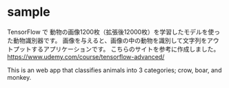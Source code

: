 # sample

TensorFlow で 動物の画像1200枚（拡張後12000枚）を学習したモデルを使った動物識別器です。
画像を与えると、画像の中の動物を識別して文字列をアウトプットするアプリケーションです。
こちらのサイトを参考に作成しました。
https://www.udemy.com/course/tensorflow-advanced/

This is an web app that classifies animals into 3 categories; crow, boar, and monkey.

